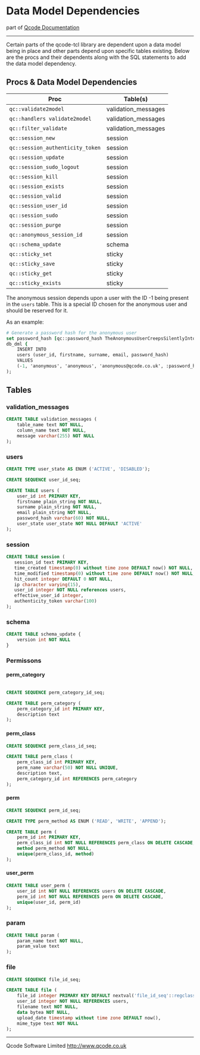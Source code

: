 Data Model Dependencies
=======================
part of [Qcode Documentation](index.md)

* * *

Certain parts of the qcode-tcl library are dependent upon a data model being in place and other parts depend upon specific tables existing. Below are the procs and their dependents along with the SQL statements to add the data model dependency.


Procs & Data Model Dependencies
-------------------------------

Proc | Table(s)
-----|---------
| `qc::validate2model` | validation_messages
| `qc::handlers validate2model` | validation_messages
| `qc::filter_validate` | validation_messages
| `qc::session_new` | session
| `qc::session_authenticity_token` | session
| `qc::session_update` |  session
| `qc::session_sudo_logout` | session
| `qc::session_kill` | session
| `qc::session_exists` | session
| `qc::session_valid` | session
| `qc::session_user_id` | session
| `qc::session_sudo` | session
| `qc::session_purge` | session
| `qc::anonymous_session_id` | session
| `qc::schema_update` | schema
| `qc::sticky_set` | sticky
| `qc::sticky_save` | sticky
| `qc::sticky_get` | sticky
| `qc::sticky_exists` | sticky

The anonymous session depends upon a user with the ID -1 being present in the `users` table. This is a special ID chosen for the anonymous user and should be reserved for it.

As an example:

```TCL
# Generate a password hash for the anonymous user
set password_hash [qc::password_hash TheAnonymousUserCreepsSilentlyIntoTheDatabase]
db_dml {
    INSERT INTO
    users (user_id, firstname, surname, email, password_hash)
    VALUES
    (-1, 'anonymous', 'anonymous', 'anonymous@qcode.co.uk', :password_hash
);

```

Tables
------

### validation_messages

```SQL
CREATE TABLE validation_messages (
    table_name text NOT NULL,
    column_name text NOT NULL,
    message varchar(255) NOT NULL
);
```

### users

```SQL
CREATE TYPE user_state AS ENUM ('ACTIVE', 'DISABLED');

CREATE SEQUENCE user_id_seq;

CREATE TABLE users (
    user_id int PRIMARY KEY,
    firstname plain_string NOT NULL,
    surname plain_string NOT NULL,
    email plain_string NOT NULL,
    password_hash varchar(60) NOT NULL,
    user_state user_state NOT NULL DEFAULT 'ACTIVE'
);
```

### session

```SQL
CREATE TABLE session (
   session_id text PRIMARY KEY,
   time_created timestamp(0) without time zone DEFAULT now() NOT NULL,
   time_modified timestamp(0) without time zone DEFAULT now() NOT NULL,
   hit_count integer DEFAULT 0 NOT NULL,
   ip character varying(15),
   user_id integer NOT NULL references users,
   effective_user_id integer,
   authenticity_token varchar(100)
);
```

### schema

```SQL
CREATE TABLE schema_update {
    version int NOT NULL
}
```

### Permissons

#### perm_category

```SQL

CREATE SEQUENCE perm_category_id_seq;

CREATE TABLE perm_category (
    perm_category_id int PRIMARY KEY,
    description text
);
```

#### perm_class

```SQL
CREATE SEQUENCE perm_class_id_seq;

CREATE TABLE perm_class (
    perm_class_id int PRIMARY KEY,
    perm_name varchar(50) NOT NULL UNIQUE,
    description text,
    perm_category_id int REFERENCES perm_category
);
```

#### perm

```SQL
CREATE SEQUENCE perm_id_seq;

CREATE TYPE perm_method AS ENUM ('READ', 'WRITE', 'APPEND');

CREATE TABLE perm (
    perm_id int PRIMARY KEY,
    perm_class_id int NOT NULL REFERENCES perm_class ON DELETE CASCADE,
    method perm_method NOT NULL,
    unique(perm_class_id, method)
);
```

#### user_perm

```SQL
CREATE TABLE user_perm (
    user_id int NOT NULL REFERENCES users ON DELETE CASCADE,
    perm_id int NOT NULL REFERENCES perm ON DELETE CASCADE,
    unique(user_id, perm_id)
);
```

### param

```SQL
CREATE TABLE param (
    param_name text NOT NULL,
    param_value text
);
```

### file

```SQL
CREATE SEQUENCE file_id_seq;

CREATE TABLE file (
    file_id integer PRIMARY KEY DEFAULT nextval('file_id_seq'::regclass),
    user_id integer NOT NULL REFERENCES users,
    filename text NOT NULL,
    data bytea NOT NULL,
    upload_date timestamp without time zone DEFAULT now(),
    mime_type text NOT NULL
);

```

* * *

Qcode Software Limited <http://www.qcode.co.uk>

[PostgreSQL docs on domains]: http://www.postgresql.org/docs/9.4/static/sql-createdomain.html